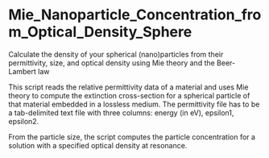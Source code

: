 # Mie_Nanoparticle_Concentration_from_Optical_Density_Sphere
Calculate the density of your spherical (nano)particles from their permittivity, size, and optical density using Mie theory and the Beer-Lambert law

This script reads the relative permittivity data of a material and uses Mie theory to compute the extinction cross-section for a spherical particle of that material embedded in a lossless medium. The permittivity file has to be a tab-delimited text file with three columns: energy (in eV), epsilon1, epsilon2.

From the particle size, the script computes the particle concentration for a solution with a specified optical density at resonance.
